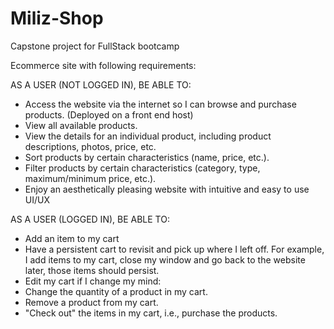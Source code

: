 # Miliz-Shop
Capstone project for FullStack bootcamp

Ecommerce site with following requirements:

AS A USER (NOT LOGGED IN), BE ABLE TO:
- Access the website via the internet so I can browse and purchase products. (Deployed on a front end host)
- View all available products.
- View the details for an individual product, including product descriptions, photos, price, etc.
- Sort products by certain characteristics (name, price, etc.).
- Filter products by certain characteristics (category, type, maximum/minimum price, etc.).
- Enjoy an aesthetically pleasing website with intuitive and easy to use UI/UX

AS A USER (LOGGED IN), BE ABLE TO:

- Add an item to my cart
- Have a persistent cart to revisit and pick up where I left off.
For example, I add items to my cart, close my window and go back to the website later, those items should persist.
- Edit my cart if I change my mind:
- Change the quantity of a product in my cart.
- Remove a product from my cart.
- "Check out" the items in my cart, i.e., purchase the products.
